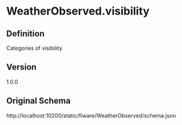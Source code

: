 # WeatherObserved.visibility

## Definition
Categories of visibility

## Version
1.0.0

## Original Schema
http://localhost:10200/static/fiware/WeatherObserved/schema.json
